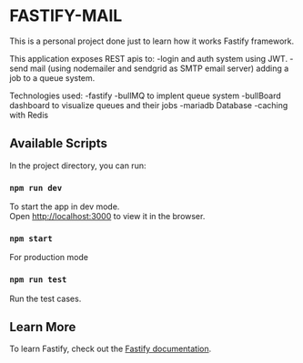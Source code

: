 # FASTIFY-MAIL
This is a personal project done just to learn how it works Fastify framework.

This application exposes REST apis to:
-login and auth system using JWT.
-send mail (using nodemailer and sendgrid as SMTP email server) adding a job to a queue system. 

Technologies used:
-fastify
-bullMQ to implent queue system
-bullBoard dashboard to visualize queues and their jobs
-mariadb Database
-caching with Redis

## Available Scripts

In the project directory, you can run:

### `npm run dev`

To start the app in dev mode.\
Open [http://localhost:3000](http://localhost:3000) to view it in the browser.

### `npm start`

For production mode

### `npm run test`

Run the test cases.

## Learn More

To learn Fastify, check out the [Fastify documentation](https://www.fastify.io/docs/latest/).
